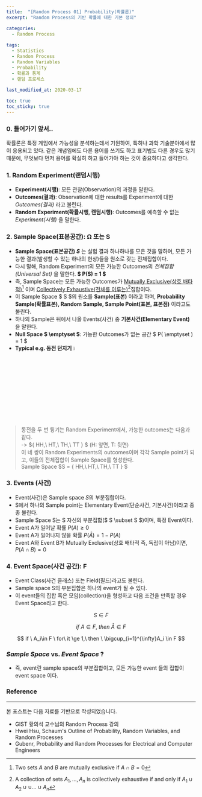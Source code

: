 ```yaml
---
title:  "[Random Process 01] Probability(확률론)"
excerpt: "Random Process의 기반 확률에 대한 기본 정의"

categories:
  - Random Process
  
tags:
  - Statistics
  - Random Process
  - Random Variables
  - Probability
  - 확률과 통계
  - 랜덤 프로세스
  
last_modified_at: 2020-03-17

toc: true
toc_sticky: true
---
```


### 0. 들어가기 앞서..
확률론은 특정 게임에서 가능성을 분석하는데서 기원하여, 특히나 과학 기술분야에서 많이 응용되고 있다. 같은 개념임에도 다른 용어를 쓰기도 하고 표기법도 다른 경우도 많기 때문에, 무엇보다 먼저 용어를 확실히 하고 들어가야 하는 것이 중요하다고 생각한다.   


### 1. Random Experiment(랜덤시행)
- **Experiment(시행)**: 모든 관찰(Observation)의 과정을 말한다.
- **Outcomes(결과)**: Observation에 대한 results를 Experiment에 대한 *Outcomes(결과)* 라고 불린다.
- **Random Experiment(확률시행, 랜덤시행)**: Outcomes를 예측할 수 없는 *Experiment(시행)* 을 말한다.   
   
### 2. Sample Space(표본공간): Ω 또는 S
- **Sample Space(표본공간) $S$** 는 실험 결과 하나하나를 모은 것을 말하며, 모든 가능한 결과(발생할 수 있는 하나의 현상)들을 원소로 갖는 전체집합이다.
- 다시 말해, Random Experiment의 모든 가능한 Outcomes의 *전체집합(Universal Set)* 을 말한다. **$ P(S) = 1 $** 
- 즉, Sample Space는 모든 가능한 Outcomes가 [Mutually Exclusive(상호 배타적)](https://en.wikipedia.org/wiki/Mutual_exclusivity)[^ME] 이며 [Collectively Exhaustive(전체를 이루는)](https://en.wikipedia.org/wiki/Collectively_exhaustive_events)[^CE]집합이다.
- 이 Sample Space $ S $의 원소를 **Sample(표본)** 이라고 하며, **Probability Sample(확률표본), Random Sample, Sample Point(표본, 표본점)** 이라고도 불린다.
- 하나의 Sample은 뒤에서 나올 Events(사건) 중 **기본사건(Elementary Event)** 을 말한다.
- **Null Space $ \emptyset $**: 가능한 Outcomes가 없는 공간 $ P( \emptyset ) = 1 $   
- **Typical e.g.    동전 던지기**  <img src="https://image.flaticon.com/icons/svg/1715/1715535.svg" width="5%" height="5%" title="cointoss">


[^ME]: Two sets $A$ and $B$ are mutually exclusive if $A\cap B=0$   
[^CE]: A collection of sets $A_1,\ldots , A_n$ is collectively exhaustive if and only if $A_1\cup A_2 \cup \cup \ldots \cup A_n$


  > 동전을 두 번 튕기는 Random Experiment에서, 가능한 outcomes는 다음과 같다.   
  > -> $\{ HH,\ HT,\ TH,\ TT \} $ (H: 앞면, T: 뒷면)   
  > 이 네 쌍이 Random Experiments의 outcomes이며 각각 Sample point가 되고, 이들의 전체집합이 Sample Space를 형성한다.   
  > Sample Space $S = \{ HH,\ HT,\ TH,\ TT \} $   
   
### 3. Events (사건)
- Event(사건)은 Sample space $S$의 부분집합이다.
- S에서 하나의 Sample point는 Elementary Event(단순사건, 기본사건)이라고 종종 불린다.
- Sample Space S는 S 자신의 부분집합($ S \subset S $)이며, 특정 Event이다.  
- Event A가 일어날 확률 $P(A) \geq 0$
- Event A가 일어나지 않을 확률 $P(\bar{A}) = 1-P(A)$
- Event A와 Event B가 Mutually Exclusive(상호 배타적 즉, 독립이 아님)이면, $P(A \cap B) = 0$   
   
### 4. Event Space(사건 공간): F
- Event Class(사건 클래스) 또는 Field(필드)라고도 불린다.
- Sample space S의 부분집합은 하나의 event가 될 수 있다.
- 이 event들의 집합 혹은 모임(collection)을 형성하고 다음 조건을 만족할 경우 Event Space라고 한다.

$$ S \in F $$

$$ if \ A\in F, \ then \ \bar{A} \in F $$

$$ if \ A_i\in F \ for\ it \ge 1,\ then \ \bigcup_{i=1}^{\infty}A_i  \in F $$  


### *Sample Space* vs. *Event Space* ?

- 즉, event란 sample space의 부분집합이고, 모든 가능한 event 들의 집합이 event space 이다.  
  

### Reference
---
본 포스트는 다음 자료를 기반으로 작성되었습니다.
- GIST 황의석 교수님의 Random Process 강의
- Hwei Hsu, Schaum's Outline of Probability, Random Variables, and Random Processes
- Gubenr, Probability and Random Processes for Electrical and Computer Engineers
